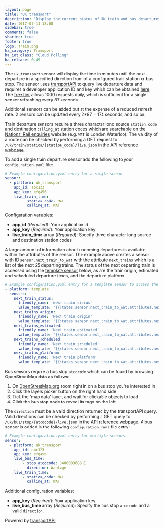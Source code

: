 ```yaml
---
layout: page
title: "UK transport"
description: "Display the current status of UK train and bus departures."
date: 2017-07-11 18:00
sidebar: true
comments: false
sharing: true
footer: true
logo: train.png
ha_category: Transport
ha_iot_class: "Cloud Polling"
ha_release: 0.49
---
```



The `uk_transport` sensor will display the time in minutes until the next departure in a specified direction from of a configured train station or bus stop. The sensor uses [transportAPI](http://www.transportapi.com/) to query live departure data and requires a developer application ID and key which can be obtained [here](https://developer.transportapi.com/). The [free tier](http://www.transportapi.com/plans/) allows 1000 requests daily, which is sufficient for a single sensor refreshing every 87 seconds.

<p class='note warning'>
Additional sensors can be added but at the expense of a reduced refresh rate. 2 sensors can be updated every 2*87 = 174 seconds, and so on.
</p>

Train departure sensors require a three character long source `station_code` and destination `calling_at` station codes which are searchable on the [National Rail enquiries](http://www.nationalrail.co.uk/times_fares/ldb.aspx) website (e.g. `WAT` is London Waterloo). The validity of a route can be checked by performing a GET request to `/uk/train/station/{station_code}/live.json` in the [API reference webpage](https://developer.transportapi.com/docs?raml=https://transportapi.com/v3/raml/transportapi.raml##request_uk_train_station_station_code_live_json).

To add a single train departure sensor add the following to your `configuration.yaml` file:


```yaml
# Example configuration.yaml entry for a single sensor
sensor:
  - platform: uk_transport
    app_id: abc123
    app_key: efg456
    live_train_time:
        - station_code: MAL
          calling_at: WAT
```

Configuration variables:

- **app_id** (*Required*): Your application id
- **app_key** (*Required*): Your application key
- **live_train_time** array (*Required*): Specify three character long source and destination station codes

A large amount of information about upcoming departures is available within the attributes of the sensor. The example above creates a sensor with ID `sensor.next_train_to_wat` with the attribute `next_trains` which is a list of the next 25 departing trains. The status of the next departing train is accessed using the [template sensor](https://home-assistant.io/components/sensor.template/) below, as are the train origin, estimated and scheduled departure times, and the departure platform.

```yaml
# Example configuration.yaml entry for a template sensor to access the attributes of the next departing train.
- platform: template
  sensors:
    next_train_status:
      friendly_name: 'Next train status'
      value_template: '{{states.sensor.next_train_to_wat.attributes.next_trains[0].status}}'
    next_trains_origin:
      friendly_name: 'Next train origin'
      value_template: '{{states.sensor.next_train_to_wat.attributes.next_trains[0].origin_name}}'
    next_trains_estimated:
      friendly_name: 'Next train estimated'
      value_template: '{{states.sensor.next_train_to_wat.attributes.next_trains[0].estimated}}'
    next_trains_scheduled:
      friendly_name: 'Next train scheduled'
      value_template: '{{states.sensor.next_train_to_wat.attributes.next_trains[0].scheduled}}'
    next_trains_platform:
      friendly_name: 'Next train platform'
      value_template: '{{states.sensor.next_train_to_wat.attributes.next_trains[0].platform}}'

```

Bus sensors require a bus stop `atcocode` which can be found by browsing OpenStreetMap data as
follows:

1. On [OpenStreetMap.org](http://www.openstreetmap.org/) zoom right in on a bus
stop you're interested in
2. Click the layers picker button on the right hand side
3. Tick the 'map data' layer, and wait for clickable objects to load
4. Click the bus stop node to reveal its tags on the left

The `direction` must be a valid direction returned by the transportAPI query. Valid directions can be checked by performing a GET query to  `/uk/bus/stop/{atcocode}/live.json` in the [API reference webpage](https://developer.transportapi.com/docs?raml=https://transportapi.com/v3/raml/transportapi.raml##bus_information). A bus sensor is added in the following `configuration.yaml` file entry:

```yaml
# Example configuration.yaml entry for multiple sensors
sensor:
  - platform: uk_transport
    app_id: abc123
    app_key: efg456
    live_bus_time:
        - stop_atcocode: 340000368SHE
          direction: Wantage
    live_train_time:
        - station_code: MAL
          calling_at: WAT
```

Additional configuration variables:

- **app_key** (*Required*): Your application key
- **live_bus_time** array (*Required*): Specify the bus stop `atcocode` and a valid `direction`.

Powered by [transportAPI](http://www.transportapi.com/)
